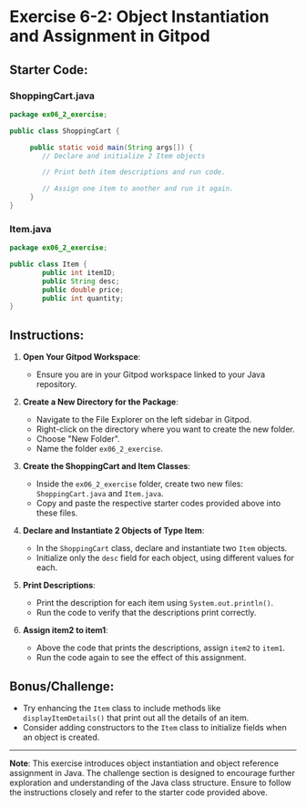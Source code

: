 
# Exercise 6-2: Object Instantiation and Assignment in Gitpod

## Starter Code:

### ShoppingCart.java
```java
package ex06_2_exercise;

public class ShoppingCart {

     public static void main(String args[]) {
        // Declare and initialize 2 Item objects

        // Print both item descriptions and run code.

        // Assign one item to another and run it again.
     }
} 
```

### Item.java
```java
package ex06_2_exercise;

public class Item {
        public int itemID;
        public String desc;
        public double price;
        public int quantity;
}
```

## Instructions:

1. **Open Your Gitpod Workspace**: 
   - Ensure you are in your Gitpod workspace linked to your Java repository.

2. **Create a New Directory for the Package**: 
   - Navigate to the File Explorer on the left sidebar in Gitpod.
   - Right-click on the directory where you want to create the new folder.
   - Choose "New Folder".
   - Name the folder `ex06_2_exercise`.

3. **Create the ShoppingCart and Item Classes**:
   - Inside the `ex06_2_exercise` folder, create two new files: `ShoppingCart.java` and `Item.java`.
   - Copy and paste the respective starter codes provided above into these files.

4. **Declare and Instantiate 2 Objects of Type Item**:
   - In the `ShoppingCart` class, declare and instantiate two `Item` objects.
   - Initialize only the `desc` field for each object, using different values for each.

5. **Print Descriptions**:
   - Print the description for each item using `System.out.println()`.
   - Run the code to verify that the descriptions print correctly.

6. **Assign item2 to item1**:
   - Above the code that prints the descriptions, assign `item2` to `item1`.
   - Run the code again to see the effect of this assignment.

## Bonus/Challenge:
   - Try enhancing the `Item` class to include methods like `displayItemDetails()` that print out all the details of an item.
   - Consider adding constructors to the `Item` class to initialize fields when an object is created.

---

**Note**: This exercise introduces object instantiation and object reference assignment in Java. The challenge section is designed to encourage further exploration and understanding of the Java class structure. Ensure to follow the instructions closely and refer to the starter code provided above.
